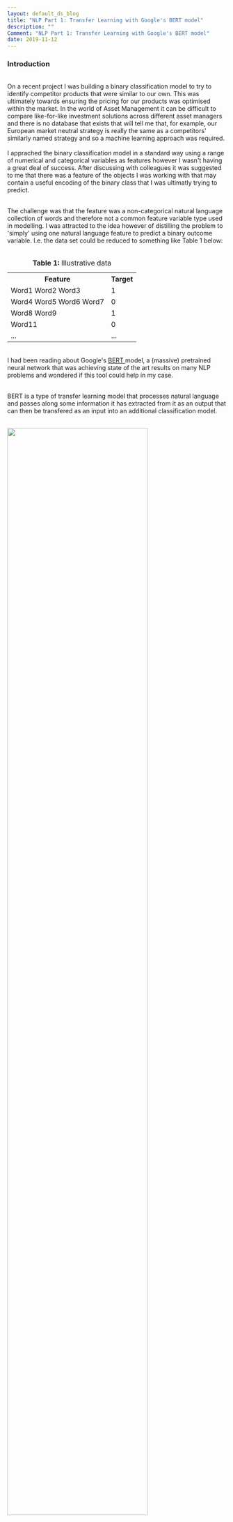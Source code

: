 ```yaml
---
layout: default_ds_blog
title: "NLP Part 1: Transfer Learning with Google's BERT model"
description: ""
Comment: "NLP Part 1: Transfer Learning with Google's BERT model"
date: 2019-11-12
---
```


<div id="wrapper">
	<div id="blog-page" class="blogcontainer">
<h3>Introduction</h3> <br>
On a recent project I was building a binary classification model to try to identify competitor products that were similar to our own. This was ultimately towards ensuring the 
pricing for our products was optimised within the market. In the world of Asset Management it can be difficult to compare like-for-like investment solutions across different asset
managers and there is no database that exists that will tell me that, for example, our European market neutral strategy is really the same as a competitors' similarly named strategy
and so a machine learning approach was required.
<br><br>
I apprached the binary classification model in a standard way using a range of numerical and categorical variables as features
 however I wasn't having a great deal of success. After discussing with colleagues it was suggested to me that there was a feature of the objects I was working 
 with that may contain a useful encoding of the binary class that I was ultimatly trying to predict.<br><br>
 
The challenge was that the feature was a non-categorical natural language collection of words and therefore not a common feature variable type used in modelling. 
I was attracted to the idea however of distilling the problem to 'simply' using one natural language feature to predict a binary outcome variable. I.e. the data set could be reduced to 
something like Table 1 below:<br><br>
<table align="center">
<caption><b>Table 1:</b> Illustrative data</caption>

  <tr>    
    <th>Feature</th>
    <th>Target</th>
  </tr>
  <tr>    
    <td>Word1 Word2 Word3</td>
    <td>1</td>
  </tr>
  <tr>    
    <td>Word4 Word5 Word6 Word7</td>
    <td>0</td>
  </tr>
  <tr>
    <td>Word8 Word9 </td>
    <td>1</td>
  </tr>
  <tr>
    <td>Word11</td>
    <td>0</td>
  </tr>
  <tr>
    <td>...</td>
    <td>...</td>
  </tr>
</table>

<br>
I had been reading about Google's <a href = "https://arxiv.org/abs/1810.04805"> BERT </a> model, a (massive) pretrained neural network that was achieving state of the art results 
on many NLP problems and wondered if this tool could help in my case. <br><br>

BERT is a type of transfer learning model that processes natural language and passes along some information it has extracted 
from it as an output that can then be transfered as an input into an additional classification model.<br><br>

<img style = "width:80%; height: auto" src = '/images/Transfer_Learning.PNG'>
<br>

In my case, after getting the BERT model processing my data set I built and compared <b>logistic regression, random forest, gradient boosted (xgboost)</b> and <b> neural network </b>
models as the final classification layer.
<br><br>
This post describes Step 1 above, namely how to get the BERT model running on your machine and extracting information from natural language
<br><br>
<a href = "/2019/11/11/NLP-with-BERT_Classifiers.html"> Part 2 </a> in this series then describes the binary classifiers I used. 
<br><br>
To preserve confidentiality the below code illustrates this approach on a popular movie review sentiment analysis data set that is structurally the same as <b>Table 1</b> 
and still accurately illustrates the process above.

<br><hr><br>
<h3>Implementing in Python</h3> <br>
Link to my GitHub repo: <a href = "https://github.com/ThomasHandscomb/NLP-with-BERT"> NLP-with-BERT </a>
<h4><u>Step 1: Extract information with BERT </u></h4>

The key python module used here is 
<a href = "https://pypi.org/project/transformers/"> transformers </a> <br><br>
<b> Import modules and load data </b>. I have included a copy of the data in my GitHub repo which the below refers to; this was originally located at the following repository: 
<a href = "https://github.com/AcademiaSinicaNLPLab/sentiment_dataset/blob/master/data/stsa.binary.train">
 https://github.com/AcademiaSinicaNLPLab/sentiment_dataset/blob/master/data/stsa.binary.train</a>
<br>

<pre>
	<code class="python">
	#############################################################
	# Title: Binary Classification with BERT and some Classifiers
	# Author: Thomas Handscomb
	#############################################################
	
	# Import libraries
	import matplotlib.pyplot as plt

	import numpy as np
	import pandas as pd

	import torch
	import transformers
	import tensorflow
	import keras

	from sklearn.model_selection import train_test_split
	from sklearn.linear_model import LogisticRegression
	from sklearn.model_selection import GridSearchCV
	from sklearn.model_selection import cross_val_score
	from sklearn.preprocessing import OneHotEncoder

	from keras.models import Sequential
	from keras.layers import Dense

	#~~~~~~~~~~~~~~~~~~~~~~~~~~~~~~~~~~~~~~~~~~~~~~~~~~
	## Helpful control of display option in the Console
	#~~~~~~~~~~~~~~~~~~~~~~~~~~~~~~~~~~~~~~~~~~~~~~~~~~

	# Control the number of columns displayed in the console output
	pd.set_option('display.max_columns', 20)
	# Control the width of columns displayed in the console output
	pd.set_option('display.width', 1000)

	#########################
	# STEP 1: Load BERT model
	#########################

	#~~~~~~~~~~~~~~~~~~~~~~~~~
	## Bring in data and clean
	#~~~~~~~~~~~~~~~~~~~~~~~~~

	df_Sentiment_Train_Full = \
	pd.read_csv("https://github.com/ThomasHandscomb/NLP-with-BERT/raw/master/train.csv"
                                 , encoding = "ISO-8859-1")
	# Rename column headings
	colnamelist = ['Text', 'Label']
	df_Sentiment_Train_Full.columns = colnamelist

	# Take a random sample of the data frame to speed up processing in this example
	frac = 0.10
	df_Sentiment_Train = \
	df_Sentiment_Train_Full.sample(frac=frac, replace=False, random_state=1)
	
	df_Sentiment_Train.reset_index(drop=True, inplace = True)
	</code>
</pre>

<b>Prepare data set for loading into BERT.</b> First we define which NLP model and pre-trained weights to use. In this example I use the light-weight version of
the full BERT model, called DistilBert, to speed up run time however the process is exactly the same on the full BERT model by replacing DistilBERT with BERT 

<pre>
	<code class="python">
	NLP_model_class = transformers.DistilBertModel
	NLP_tokenizer_class = transformers.DistilBertTokenizer
	NLP_pretrained_weights = 'distilbert-base-uncased'
	
	# Load pretrained tokenizer and model
	NLP_tokenizer = NLP_tokenizer_class.from_pretrained(NLP_pretrained_weights)
	NLP_model = NLP_model_class.from_pretrained(NLP_pretrained_weights)
	</code>
</pre>

<b>Tokenise the string names.</b> This converts each word in the text into an integer corresponding to that word in the
BERT dictionary. The tokeniser also adds endpoint tokens of 101 at the start of the word and 102 at the end. An illustration of this process is below:

<pre>
	<code class="python">
	example_text = pd.Series(['A B C Hello'])
	example_tokenized_text = \
	example_text.apply((lambda x: NLP_tokenizer.encode(x, add_special_tokens=True)))
	example_tokenized_text
	
	Out[20]: 
	0    [101, 1037, 1038, 1039, 7592, 102]
	dtype: object
	</code>
</pre>

<b> Tokenise the real data </b>
<pre>
	<code class="python">
	tokenized_text = \
	df_Sentiment_Train['Text'].apply((lambda x: NLP_tokenizer.encode(x, add_special_tokens=True)))
	</code>
</pre>

The input data for the BERT model needs to be uniform in width, i.e. all entries need
to have the same length. To achieve this we pad the data set with 0's from the width
of each tokenized_text value to the maximum tokenised length in the series 

<pre>
	<code class="python">
	# Determine the maximum length of the tokenized_text values
	max_length = max([len(i) for i in tokenized_text.values])

	# Create an array with each tokenised entry padded by 0's to the max length
	padded_tokenized_text_array = \
	np.array([i + [0]*(max_length-len(i)) for i in tokenized_text.values])
	padded_tokenized_text_array.shape
	
	Out[27]: (692, 64)
	</code>
</pre>

Define an array specifying the padded values - we use this later to distinguish the real data from
the padded [0] data

<pre>
	<code class="python">
	padding_array = np.where(padded_tokenized_text_array != 0, 1, 0)
	#padding_array.shape
	</code>
</pre>

The BERT model expects a PyTorch tensor as input so convert the padded_tokenized_text and padding arrays to PyTorch tensors (Note need to specify dtype = int)
<pre>
	<code class="python">
	padded_tokenized_text_tensor = torch.tensor(padded_tokenized_text_array, dtype = int)
	padding_tensor = torch.tensor(padding_array)
	</code>
</pre>

We can view the evolution of a row of data from original text through to padded, tokenised tensor

<pre>
	<code class="python">
	df_Sentiment_Train.loc[[0]] # Original data
	Out[29]: 
		Text  						Label
	0  peppered with witty dialogue and inventive mom...      1

	tokenized_text[0] # Initial tokenised series
	Out[30]: [101, 11565, 2098, 2007, 25591, 7982, 1998, 1999, 15338, 3512, 5312, 102]

	padded_tokenized_text_array[0] # Padded tokenised array
	Out[31]: 
	array([  101, 11565,  2098,  2007, 25591,  7982,  1998,  1999, 15338,
			3512,  5312,   102,     0,     0,     0,     0,     0,     0,
			   0,     0,     0,     0,     0,     0,     0,     0,     0,
			   0,     0,     0,     0,     0,     0,     0,     0,     0,
			   0,     0,     0,     0,     0,     0,     0,     0,     0,
			   0,     0,     0,     0,     0,     0,     0,     0,     0,
			   0,     0,     0,     0,     0,     0,     0,     0,     0,
			   0])

	padded_tokenized_text_tensor[0] # Padded tokenised tensor
	Out[32]: 
	tensor([  101, 11565,  2098,  2007, 25591,  7982,  1998,  1999, 15338,  3512,
			 5312,   102,     0,     0,     0,     0,     0,     0,     0,     0,
				0,     0,     0,     0,     0,     0,     0,     0,     0,     0,
				0,     0,     0,     0,     0,     0,     0,     0,     0,     0,
				0,     0,     0,     0,     0,     0,     0,     0,     0,     0,
				0,     0,     0,     0,     0,     0,     0,     0,     0,     0,
				0,     0,     0,     0])
	</code>
</pre>

<b> Pass the processed torch tensor through the BERT model </b>. This can take some processing time
<pre>
	<code class="python">
	# Ensure the pytorch gradients are set to zero - by default these accumulate
	with torch.no_grad():
		DistilBERT_Output = NLP_model(padded_tokenized_text_tensor
		, attention_mask = padding_tensor)
	</code>
</pre>

The full details take some unpacking here and are largely beyond the scope of this blog post however the <b>DistilBERT_Output</b> object is a 1-tuple whose single 
entry is a 3-dimensional tensor with <br><br>
<li> The original number of data set rows as rows </li>
<li> The max number of text words as columns </li>
<li> 768 number of layers as the depth </li>       

<pre>
	<code class="python">
	print(type(DistilBERT_Output[0]))
	print(padded_tokenized_text_tensor.shape)
	print(DistilBERT_Output[0].shape)
	
	<class 'torch.Tensor'>
	torch.Size([692, 64])
	torch.Size([692, 64, 768])
	</code>
</pre>

The width corresponds to tokens and the 768 depth layers correspond to hidden states for each text and come from the construction of the massive neural network that 
comprises the BERT model - this is the number of nodes in the output layer of the network. <br><br>

The authors of BERT have specified the hidden state vector corresponding to the first token as an aggregate representation of the whole sentence used for classification tasks. 
That is, for each row of text the vector of length 768 corresponding to the <b>[0]th</b> width token of the BERT output is the output that should be used as input into a final 
classifier model. <br><br>
We can efficiently slice the <b>[0]th</b> width token for all rows of the DistilBERT output as follows. These form the feature variable dataframe for final clasification
<pre>
	<code class="python">
	features_df = pd.DataFrame(np.array(DistilBERT_Output[0][:,0,:]))
	features_df.shape
Out[47]: (692, 768)
	</code>
</pre>

The target label dataframe is constructed from the original data set
<pre>
	<code class="python">
	labels_df = df_Sentiment_Train[['Label']]
	labels_df.shape
Out[48]: (692, 1)
	</code>
</pre>

Having used the BERT pre-trainined model to extract some information from our natural language features we are now in a position to build classifier models to predict the binary 
target classes. This is covered in more detail in <a href = "/2019/11/11/NLP-with-BERT_Classifiers.html"> Part 2 </a> of this series. 
	
	</div>
</div>